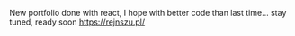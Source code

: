 
New portfolio done with react, I hope with better code than last time... stay tuned, ready soon
https://rejnszu.pl/
